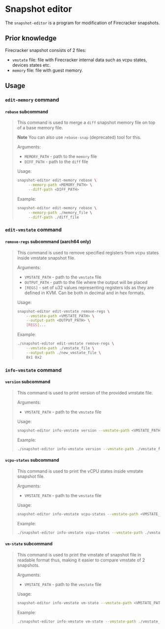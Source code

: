 # Snapshot editor

The `snapshot-editor` is a program for modification of Firecracker snapshots.

## Prior knowledge

Firecracker snapshot consists of 2 files:

- `vmstate` file: file with Firecracker internal data such as vcpu states,
  devices states etc.
- `memory` file: file with guest memory.

## Usage

### `edit-memory` command

#### `rebase` subcommand

> This command is used to merge a `diff` snapshot memory file on top of a base
> memory file.
>
> **Note** You can also use `rebase-snap` (deprecated) tool for this.
>
> Arguments:
>
> - `MEMORY_PATH` - path to the `memory` file
> - `DIFF_PATH` - path to the `diff` file
>
> Usage:
>
> ```bash
> snapshot-editor edit-memory rebase \
>      --memory-path <MEMORY_PATH> \
>      --diff-path <DIFF_PATH>
> ```
>
> Example:
>
> ```bash
> snapshot-editor edit-memory rebase \
>      --memory-path ./memory_file \
>      --diff-path ./diff_file
> ```

### `edit-vmstate` command

#### `remove-regs` subcommand (aarch64 only)

> This command is used to remove specified registers from vcpu states inside
> vmstate snapshot file.
>
> Arguments:
>
> - `VMSTATE_PATH` - path to the `vmstate` file
> - `OUTPUT_PATH` - path to the file where the output will be placed
> - `[REGS]` - set of u32 values representing registers ids as they are defined
>   in KVM. Can be both in decimal and in hex formats.
>
> Usage:
>
> ```bash
> snapshot-editor edit-vmstate remove-regs \
>     --vmstate-path <VMSTATE_PATH> \
>     --output-path <OUTPUT_PATH> \
>     [REGS]...
> ```
>
> Example:
>
> ```bash
> ./snapshot-editor edit-vmstate remove-regs \
>     --vmstate-path ./vmstate_file \
>     --output-path ./new_vmstate_file \
>     0x1 0x2
> ```

### `info-vmstate` command

#### `version` subcommand

> This command is used to print version of the provided vmstate file.
>
> Arguments:
>
> - `VMSTATE_PATH` - path to the `vmstate` file
>
> Usage:
>
> ```bash
> snapshot-editor info-vmstate version --vmstate-path <VMSTATE_PATH>
> ```
>
> Example:
>
> ```bash
> ./snapshot-editor info-vmstate version --vmstate-path ./vmstate_file
> ```

#### `vcpu-states` subcommand

> This command is used to print the vCPU states inside vmstate snapshot file.
>
> Arguments:
>
> - `VMSTATE_PATH` - path to the `vmstate` file
>
> Usage:
>
> ```bash
> snapshot-editor info-vmstate vcpu-states --vmstate-path <VMSTATE_PATH>
> ```
>
> Example:
>
> ```bash
> ./snapshot-editor info-vmstate vcpu-states --vmstate-path ./vmstate_file
> ```

#### `vm-state` subcommand

> This command is used to print the vmstate of snapshot file in readable format
> thus, making it easier to compare vmstate of 2 snapshots.
>
> Arguments:
>
> - `VMSTATE_PATH` - path to the `vmstate` file
>
> Usage:
>
> ```bash
> snapshot-editor info-vmstate vm-state --vmstate-path <VMSTATE_PATH>
> ```
>
> Example:
>
> ```bash
> ./snapshot-editor info-vmstate vm-state --vmstate-path ./vmstate_file
> ```
